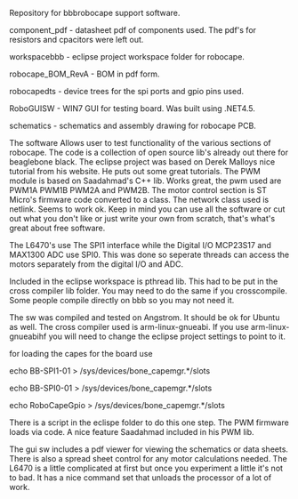 
Repository for bbbrobocape support software. 

component_pdf - datasheet pdf of components used. The pdf's for resistors and cpacitors were left out.

workspacebbb - eclipse project workspace folder for robocape.

robocape_BOM_RevA - BOM in pdf form.

robocapedts - device trees for the spi ports and gpio pins used.

RoboGUISW - WIN7 GUI for testing board. Was built using .NET4.5.

schematics - schematics and assembly drawing for robocape PCB.


The software Allows user to test functionality of the various sections of robocape. The code is a collection
of open source lib's already out there for beaglebone black. The eclipse project was based on Derek Malloys
nice tutorial from his website. He puts out some great tutorials. The PWM module is based on Saadahmad's C++
lib. Works great, the pwm used are PWM1A PWM1B PWM2A and PWM2B. The motor control section is ST Micro's firmware 
code converted to a class. The network class used is netlink. Seems to work ok. Keep in mind you can use all the software
or cut out what you don't like or just write your own from scratch, that's what's great about free software.

The L6470's use The SPI1 interface while the Digital I/O MCP23S17 and MAX1300 ADC use SPI0. This
was done so seperate threads can access the motors separately from the digital I/O and ADC.

Included in the eclipse workspace is pthread lib. This had to be put in the cross compiler lib folder. You may need
to do the same if you crosscompile. Some people compile directly on bbb so you may not need it.

The sw was compiled and tested on Angstrom. It should be ok for Ubuntu as well. The cross compiler used
is arm-linux-gnueabi. If you use arm-linux-gnueabihf you will need to change the eclipse project settings to 
point to it.

for loading the capes for the board use

echo BB-SPI1-01 > /sys/devices/bone_capemgr.*/slots

echo BB-SPI0-01 > /sys/devices/bone_capemgr.*/slots

echo RoboCapeGpio > /sys/devices/bone_capemgr.*/slots


There is a script in the eclispe folder to do this one step. The PWM firmware loads via code. A nice feature
Saadahmad included in his PWM lib.

The gui sw includes a pdf viewer for viewing the schematics or data sheets. There is also a spread sheet control
for any motor calculations needed. The L6470 is a little complicated at first but once you experiment a little it's
not to bad. It has a nice command set that unloads the processor of a lot of work.